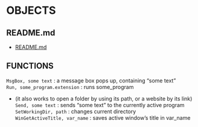 # OBJECTS  
  
## README.md  
*	[README.md](./README.md)  

## FUNCTIONS  
`MsgBox, some text` : a message box pops up, containing “some text”  
`Run, some_program.extension` : runs some_program
*	(it also works to open a folder by using its path, or a website by its link)  
`Send, some text` : sends “some text” to the currently active program  
`SetWorkingDir, path` : changes current directory  
`WinGetActiveTitle, var_name` : saves active window’s title in var_name  


